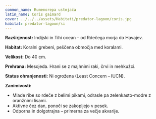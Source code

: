 ```yaml
---
common_name: Rumenorepa ustnjača
latin_name: Coris gaimard
cover: ../../../assets/Habitati/predator-lagoon/coris.jpg
habitat: predator-lagoon/si
---
```

**Razširjenost:** Indijski in Tihi ocean – od Rdečega morja do Havajev.

**Habitat:** Koralni grebeni, peščena območja med koralami.

**Velikost:** Do 40 cm.

**Prehrana:** Mesojeda. Hrani se z majhnimi raki, črvi in mehkužci.

**Status ohranjenosti:** Ni ogrožena (Least Concern – IUCN).

**Zanimivosti:**
- Mlade ribe so rdeče z belimi pikami, odrasle pa zelenkasto-modre z oranžnimi lisami.
- Aktivne čez dan, ponoči se zakopljejo v pesek.
- Odporna in dolgotrajna – primerna za večje akvarije.
